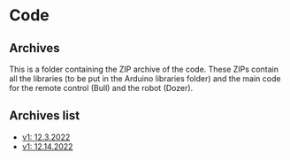 # Code
## Archives

This is a folder containing the ZIP archive of the code.
These ZIPs contain all the libraries (to be put in the Arduino libraries folder) and the main code for the remote control (Bull) and the robot (Dozer).

## Archives list
* [v1: 12.3.2022](./12.3.2022)
* [v1: 12.14.2022](./12.14.2022)
